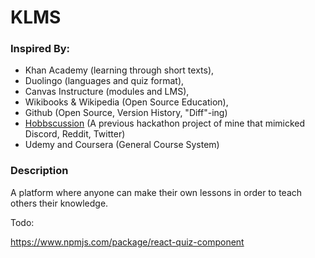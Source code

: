 # KLMS
 
### Inspired By: 

- Khan Academy (learning through short texts), 
- Duolingo (languages and quiz format), 
- Canvas Instructure (modules and LMS), 
- Wikibooks & Wikipedia (Open Source Education), 
- Github (Open Source, Version History, "Diff"-ing)
- [Hobbscussion](https://github.com/TrollerZLabZ/Hobbscussion) (A previous hackathon project of mine that mimicked Discord, Reddit, Twitter)
- Udemy and Coursera (General Course System)


### Description

A platform where anyone can make their own lessons in order to teach others their knowledge. 

Todo:

https://www.npmjs.com/package/react-quiz-component

